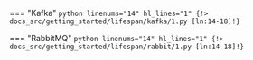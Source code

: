 === "Kafka"
    ```python linenums="14" hl_lines="1"
    {!> docs_src/getting_started/lifespan/kafka/1.py [ln:14-18]!}
    ```

=== "RabbitMQ"
    ```python linenums="14" hl_lines="1"
    {!> docs_src/getting_started/lifespan/rabbit/1.py [ln:14-18]!}
    ```
